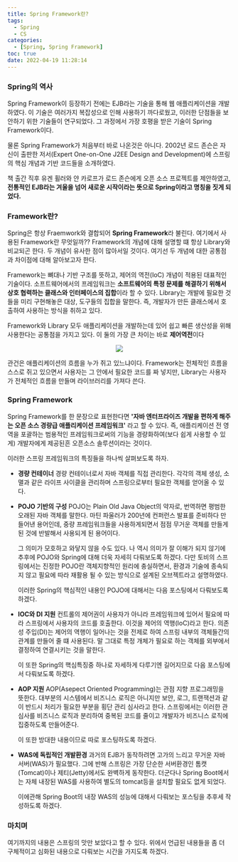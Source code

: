 ```yaml
---
title: Spring Framework란?
tags:
  - Spring
  - CS
categories:
  - [Spring, Spring Framework]
toc: true
date: 2022-04-19 11:28:14
---
```



### **Spring의 역사**
Spring Framework이 등장하기 전에는 EJB라는 기술을 통해 웹 애플리케이션을 개발하였다. 이 기술은 여러가지 복잡성으로 인해 사용하기 까다로웠고, 이러한 단점들을 보안하기 위한 기술들이 연구되었다. 그 과정에서 가장 호평을 받은 기술이 Spring Framework이다.

물론 Spring Framework가 처음부터 바로 나온것은 아니다. 2002년 로드 존슨은 자신이 출판한 저서(Expert One-on-One J2EE Design and Development)에 스프링의 핵심 개념과 기반 코드들을 소개하였다.

책 출간 직후 유겐 휠러와 얀 카로프가 로드 존슨에게 오픈 소스 프로젝트를 제안하였고, **전통적인 EJB라는 겨울을 넘어 새로운 시작이라는 뜻으로 Spring이라고 명칭을 짓게 되었다.**

<!-- more -->

### **Framework란?**
Spring은 항상 Fraemwork와 결합되어 **Spring Framework**라 불린다. 여기에서 사용된 Framework란 무엇일까?? Framework의 개념에 대해 설명할 떄 항상 Library와 비교되곤 한다. 두 개념이 유사한 점이 많아서일 것이다. 여기선 두 개념에 대한 공통점과 차이점에 대해 알아보고자 한다.

Framework는 뼈대나 기반 구조를 뜻하고, 제어의 역전(IoC) 개념이 적용된 대표적인 기술이다. 소프트웨어에서의 프레임워크는 **소프트웨어의 특정 문제를 해결하기 위해서 상호 협력하는 클래스와 인터페이스의 집합**이라 할 수 있다. 
Library는 개발에 필요한 것들을 미리 구현해놓은 대상, 도구들의 집합을 말한다. 즉, 개발자가 만든 클래스에서 호출하여 사용하는 방식을 취하고 있다.

Framework와 Library 모두 애플리케이션을 개발하는데 있어 쉽고 빠른 생산성을 위해 사용한다는 공통점을 가지고 있다. 이 둘의 가장 큰 차이는 바로 **제어역전**이다

<center><img src="/post_images/Spring/framework.jpeg"></center>

관건은 애플리케이션의 흐름을 누가 쥐고 있느냐이다. Framework는 전체적인 흐름을 스스로 쥐고 있으면서 사용자는 그 안에서 필요한 코드를 짜 넣지만, Library는 사용자가 전체적인 흐름을 만들며 라이브러리를 가져다 쓴다.

### **Spring Framework**
Spring Framework를 한 문장으로 표현한다면 **'자바 엔터프라이즈 개발을 편하게 해주는 오픈 소스 경량급 애플리케이션 프레임워크'** 라고 할 수 있다. 즉, 애플리케이션 전 영역을 포괄하는 범용적인 프레임워크로써의 기능을 경량화하여(보다 쉽게 사용할 수 있게) 개발자에게 제공된흔 오픈소스 솔루션이라는 것이다.

이러한 스프링 프레임워크의 특징들을 하나씩 살펴보도록 하자.

  - **경량 컨테이너**
    경량 컨테이너로서 자바 객체를 직접 관리한다. 각각의 객체 생성, 소멸과 같은 라이프 사이클을 관리하며 스프링으로부터 필요한 객체를 얻어올 수 있다.
  
  - **POJO 기반의 구성**
    POJO는 Plain Old Java Object의 약자로, 번역하면 평범한 오래된 자바 객체를 말한다. 마틴 파울러가 200년에 컨퍼런스 발표를 준비하다 만들어낸 용어인데, 중량 프레임워크들을 사용하게되면서 점점 무거운 객체를 만들게 된 것에 반발해서 사용되게 된 용어이다.

    그 의미가 모호하고 와닿지 않을 수도 있다. 나 역시 의미가 잘 이해가 되지 않기에 추후에 POJO와 Spring에 대해 더욱 자세히 다뤄보도록 하겠다. 다만 토비의 스프링에서는 진정한 POJO란 객체지향적인 원리에 충실하면서, 환경과 기술에 종속되지 않고 필요에 따라 재활용 될 수 있는 방식으로 설계된 오브젝트라고 설명하였다.

    이러한 Spring의 핵심적인 내용인 POJO에 대해서는 다음 포스팅에서 다뤄보도록 하겠다.

  - **IOC와 DI 지원**
    컨트롤의 제어권이 사용자가 아니라 프레임워크에 있어서 필요에 따라 스프링에서 사용자의 코드를 호출한다. 이것을 제어의 역행(IoC)라고 한다.
    의존성 주입(DI)는 제어의 역행이 일어나는 것을 전제로 하여 스프링 내부의 객체들간의 관계를 만들어 줄 떄 사용된다. 말 그대로 특정 개체가 필요로 하는 객체를 외부에서 결정하여 연결시키는 것을 말한다.

    이 또한 Spring의 핵심특징중 하나로 자세하게 다루기엔 길어지므로 다음 포스팅에서 다뤄보도록 하겠다.

  - **AOP 지원**
    AOP(Asepect Oriented Programming)는 관점 지향 프로그래밍을 뜻한다. 대부분의 시스템에서 비즈니스 로직은 아니지만 보안, 로그, 트랜잭션과 같이 반드시 처리가 필요한 부분을 횡단 관리 심사라고 한다. 스프링에서는 이러한 관심사를 비즈니스 로직과 분리하여 중복된 코드를 줄이고 개발자가 비즈니스 로직에 집중하도록 만들어준다.

    이 또한 방대한 내용이므로 따로 포스팅하도록 하겠다.

  - **WAS에 독립적인 개발환경**
    과거의 EJB가 동작하려면 고가의 느리고 무거운 자바 서버(WAS)가 필요했다. 그에 반해 스프링은 가장 단순한 서버환경인 톰캣(Tomcat)이나 제티(Jetty)에서도 완벽하게 동작한다. 더군다나 Spring Boot에서는 자체 내장된 WAS를 사용하여 별도의 tomcat등을 설치할 필요도 없게 되었다.

    이에관해 Spring Boot의 내장 WAS의 성능에 대해서 다뤄보는 포스팅을 추후세 작성하도록 하겠다.


### **마치며**
여기까지의 내용은 스프링의 맛만 보았다고 할 수 있다. 위에서 언급된 내용들을 좀 더 구체적이고 심화된 내용으로 다뤄보는 시간을 가지도록 하겠다.